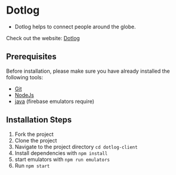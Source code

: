 # Dotlog

- Dotlog helps to connect people around the globe.

Check out the website: [Dotlog](http://dotlog-f5dc5.web.app/)

## Prerequisites

Before installation, please make sure you have already installed the following tools:

- [Git](https://git-scm.com/downloads)
- [NodeJs](https://nodejs.org/en/download/)
- [java](https://java.com/download/ie_manual.jsp) (firebase emulators require)

## Installation Steps

1. Fork the project
2. Clone the project
3. Navigate to the project directory `cd dotlog-client`
4. Install dependencies with `npm install`
5. start emulators with `npm run emulators`
6. Run `npm start`
